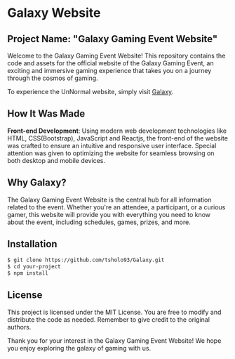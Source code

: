 # Galaxy Website

## Project Name: "Galaxy Gaming Event Website"

Welcome to the Galaxy Gaming Event Website! This repository contains the code and assets for the official website of the Galaxy Gaming Event, an exciting and immersive gaming experience that takes you on a journey through the cosmos of gaming.

To experience the UnNormal website, simply visit [Galaxy](https://tsholo93.github.io/galaxy/).

## How It Was Made

 **Front-end Development**: Using modern web development technologies like HTML, CSS(Bootstrap), JavaScript and Reactjs, the front-end of the website was crafted to ensure an intuitive and responsive user interface. Special attention was given to optimizing the website for seamless browsing on both desktop and mobile devices.

## Why Galaxy?

The Galaxy Gaming Event Website is the central hub for all information related to the event. Whether you're an attendee, a participant, or a curious gamer, this website will provide you with everything you need to know about the event, including schedules, games, prizes, and more.

## Installation

```bash
$ git clone https://github.com/tsholo93/Galaxy.git
$ cd your-project
$ npm install
```

## License

This project is licensed under the MIT License. You are free to modify and distribute the code as needed. Remember to give credit to the original authors.

Thank you for your interest in the Galaxy Gaming Event Website! We hope you enjoy exploring the galaxy of gaming with us.


